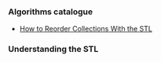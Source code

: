 ### Algorithms catalogue

* [How to Reorder Collections With the STL](/STL_resource/Ways_Reordering_Collection_Stl.md)

### Understanding the STL
